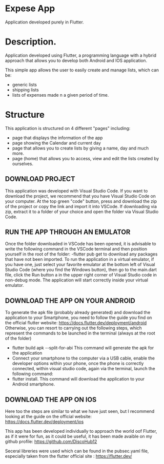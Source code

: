 # Expese App 

Application developed purely in Flutter.

# Description. 

Application developed using Flutter, a programming language with
a hybrid approach that allows you to develop both Android and IOS
application. 

This simple app allows the user to easily create and manage lists, 
which can be: 

- generic lists
- shipping lists
- lists of expenses made n a given period of time. 

# Structure

This application is structured on 4 different "pages"
including: 

- page that displays the information of the app
- page showing the Calendar and current day
- page that allows you to create lists by giving a name, 
day and much more. 
- page (home) that allows you to access, view and edit 
the lists created by ourselves. 

## DOWNLOAD PROJECT 
This application was developed with Visual Studio Code. 
If you want to download the project, we recommend that you have 
Visual Studio Code on your computer.
At the top green "code" button, press and download the zip of 
the project or copy the link and import it into VSCode.
If downloading via zip, extract it to a folder of your choice and open 
the folder via Visual Studio Code.

## RUN THE APP THROUGH AN EMULATOR
Once the folder downloaded in VSCode has been opened, it is advisable 
to write the following command in the VSCode terminal and then position 
yourself in the root of the folder: 
-flutter pub get 
to download any packages 
that have not been imported.
To run the application in a virtual emulator, if you have one, just select 
your favorite emulator at the bottom left of Visual Studio Code (where you 
find the Windows button), then go to the main.dart file, click the Run button 
a in the upper right corner of Visual Studio code in non-debug mode.
The application will start correctly inside your virtual emulator.

## DOWNLOAD THE APP ON YOUR ANDROID
To generate the apk file (probably already generated) and download the application 
to your Smartphone, you need to follow the guide you find on the official flutter website:
https://docs.flutter.dev/deployment/android
Otherwise, you can resort to carrying out the following steps, which represent the commands 
to be launched in the terminal (always at the root of the folder)
- flutter build apk --split-for-abi
This command will generate the apk for the application
- Connect your smartphone to the computer via a USB cable, enable the developer 
options within your phone, once the phone is correctly connected, within visual 
studio code, again via the terminal, launch the following command:
- flutter install.
This command will download the application to your Android smartphone.

## DOWNLOAD THE APP ON IOS
Here too the steps are similar to what we have just seen, but I recommend looking 
at the guide on the official website:
https://docs.flutter.dev/deployment/ios

This app has been developed individually to approach the 
world oof Flutter, as if it were for fun, as it could be useful, 
it has been made avaible on my github profile: 
https://github.com/DiscoHub12

Seceral libreries were used which can be found in the 
pubsec.yaml file, especially taken from the 
flutter official site : https://flutter.dev/

